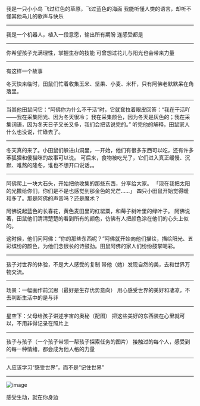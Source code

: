 我是一只小小鸟
飞过红色的草原，飞过蓝色的海面
我能听懂人类的语言，却听不懂其他鸟儿的歌声与快乐

----
我是一个机器人，植入一段意愿，输出所有期盼
连感受都是

----

你希望孩子充满理性，掌握生存的技能
可曾想过花儿与阳光也会带来力量

----

有这样一个故事

冬天快来临时，田鼠们忙着收集玉米、坚果、小麦、米杆，只有阿佛老默默呆在角落里。

----
当其他田鼠问它：“阿佛你为什么不干活”时，它就耷拉着眼皮回答：“我在干活吖——我在采集阳光、因为冬天很冷；
我在采集颜色，因为冬天是灰色的；我在采集词语，因为冬天日子又长又多，我们会把话说完的。”
听完他的解释，田鼠家人什么也没说，忙碌去了。

---
冬天真的来了。小田鼠们躲进山洞里，一开始，他们有很多东西可以吃，还有许多苯狐狸和傻猫咪的故事可以说。
可后来，食物被吃光了，它们进入真正缓慢、沉默、难熬的隆冬，谁也不想开口说话。。

----

阿佛爬上一块大石头，开始把他收集的那些东西，分享给大家。
「现在我把太阳的光撒给你们，你们是不是也感觉到那金色的光芒……」
四只小田鼠开始觉得暖和多了。那是阿佛的声音吗？还是魔术？

阿佛说起蓝色的长春花，黄色麦田里的红罂粟，和莓子树叶里的绿叶子。
阿佛说著，田鼠他们清清楚楚的看到所有的颜色，彷彿有人把颜色涂在他们的心头上似的。

这时候，他们问阿佛：“你的那些东西呢？”阿佛就开始向他们描绘，描绘阳光、五彩缤纷的颜色，为他们念很长的诗鼓劲。田鼠阿佛的家人们纷纷鼓掌喝彩。

----

孩子对世界的体验，不是大人感受的复制
带他（她）发现自然的美，去和世界万物交流。

----





场景：一幅画作前沉思（最好是生存优势意向）
用心感受世界的美好和凄凉，不去判断生活中的是与非



----

星空下：父母给孩子讲述宇宙的奥秘（配图）
把这些美好的东西装在心里就可以，不用非得记录在照片上

----

孩子与孩子（一个孩子带领一帮孩子探索任务的图片）
接触过的每个人，感受到的每一种情绪，都会成为他人格的力量


----

人应该学习“感受世界”，而不是“记住世界”



---

![image](https://cloud.githubusercontent.com/assets/22133106/25438292/8ed140da-2acb-11e7-98d5-542812938505.png)

感受生动，就在你身边
